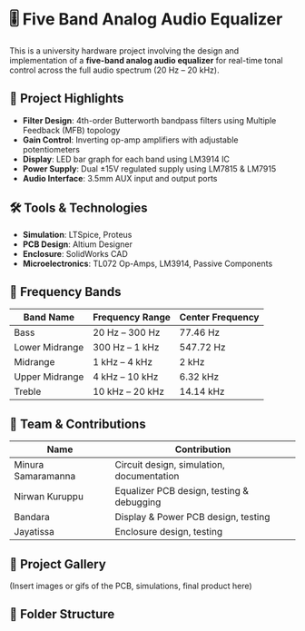 # 🎚️ Five Band Analog Audio Equalizer

This is a university hardware project involving the design and implementation of a **five-band analog audio equalizer** for real-time tonal control across the full audio spectrum (20 Hz – 20 kHz).

## 🔧 Project Highlights

- **Filter Design**: 4th-order Butterworth bandpass filters using Multiple Feedback (MFB) topology
- **Gain Control**: Inverting op-amp amplifiers with adjustable potentiometers
- **Display**: LED bar graph for each band using LM3914 IC
- **Power Supply**: Dual ±15V regulated supply using LM7815 & LM7915
- **Audio Interface**: 3.5mm AUX input and output ports

## 🛠️ Tools & Technologies

- **Simulation**: LTSpice, Proteus
- **PCB Design**: Altium Designer
- **Enclosure**: SolidWorks CAD
- **Microelectronics**: TL072 Op-Amps, LM3914, Passive Components

## 📐 Frequency Bands

| Band Name         | Frequency Range | Center Frequency |
|------------------|------------------|------------------|
| Bass             | 20 Hz – 300 Hz   | 77.46 Hz         |
| Lower Midrange   | 300 Hz – 1 kHz   | 547.72 Hz        |
| Midrange         | 1 kHz – 4 kHz    | 2 kHz            |
| Upper Midrange   | 4 kHz – 10 kHz   | 6.32 kHz         |
| Treble           | 10 kHz – 20 kHz  | 14.14 kHz        |

## 👥 Team & Contributions

| Name                  | Contribution                                |
|-----------------------|---------------------------------------------|
| Minura Samaramanna    | Circuit design, simulation, documentation   |
| Nirwan Kuruppu        | Equalizer PCB design, testing & debugging   |
| Bandara               | Display & Power PCB design, testing         |
| Jayatissa             | Enclosure design, testing                   |

## 📸 Project Gallery

(Insert images or gifs of the PCB, simulations, final product here)

## 📁 Folder Structure

